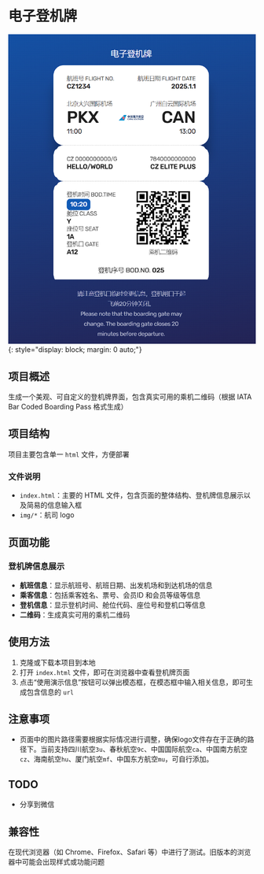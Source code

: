 # 电子登机牌

![主界面](readme/main.png){: style="display: block; margin: 0 auto;"}

## 项目概述
生成一个美观、可自定义的登机牌界面，包含真实可用的乘机二维码（根据 IATA Bar Coded Boarding Pass 格式生成）

## 项目结构
项目主要包含单一 `html` 文件，方便部署

### 文件说明
- `index.html`：主要的 HTML 文件，包含页面的整体结构、登机牌信息展示以及简易的信息输入框
- `img/*`：航司 logo 

## 页面功能
### 登机牌信息展示
- **航班信息**：显示航班号、航班日期、出发机场和到达机场的信息
- **乘客信息**：包括乘客姓名、票号、会员ID 和会员等级等信息
- **登机信息**：显示登机时间、舱位代码、座位号和登机口等信息
- **二维码**：生成真实可用的乘机二维码

## 使用方法
1. 克隆或下载本项目到本地
2. 打开 `index.html` 文件，即可在浏览器中查看登机牌页面
3. 点击“使用演示信息”按钮可以弹出模态框，在模态框中输入相关信息，即可生成包含信息的 `url`

## 注意事项
- 页面中的图片路径需要根据实际情况进行调整，确保logo文件存在于正确的路径下。当前支持四川航空`3u`、春秋航空`9c`、中国国际航空`ca`、中国南方航空`cz`、海南航空`hu`、厦门航空`mf`、中国东方航空`mu`，可自行添加。

## TODO
- 分享到微信

## 兼容性
在现代浏览器（如 Chrome、Firefox、Safari 等）中进行了测试。旧版本的浏览器中可能会出现样式或功能问题